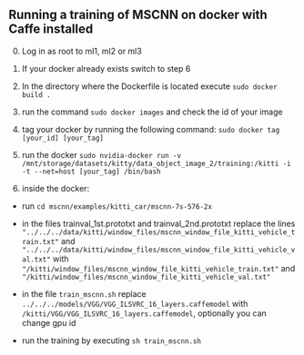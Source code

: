 ## Running a training of MSCNN on docker with Caffe installed

0. Log in as root to ml1, ml2 or ml3

1. If your docker already exists switch to step 6

2. In the directory where the Dockerfile is located execute `sudo docker build .` 

3. run  the command `sudo docker images` and check the id of your image

4. tag your docker by running the following command: `sudo docker tag [your_id] [your_tag] `

5. run the docker
`sudo nvidia-docker run -v /mnt/storage/datasets/kitty/data_object_image_2/training:/kitti -i -t --net=host [your_tag] /bin/bash`

6. inside the docker:

* run `cd mscnn/examples/kitti_car/mscnn-7s-576-2x`

* in the files trainval_1st.prototxt and trainval_2nd.prototxt replace the lines `"../../../data/kitti/window_files/mscnn_window_file_kitti_vehicle_train.txt"`
 and `"../../../data/kitti/window_files/mscnn_window_file_kitti_vehicle_val.txt"` with `"/kitti/window_files/mscnn_window_file_kitti_vehicle_train.txt"` and
`"/kitti/window_files/mscnn_window_file_kitti_vehicle_val.txt"`

* in the file `train_mscnn.sh` replace `../../../models/VGG/VGG_ILSVRC_16_layers.caffemodel` with `/kitti/VGG/VGG_ILSVRC_16_layers.caffemodel`, optionally you can change gpu id

* run the training by executing `sh train_mscnn.sh`

